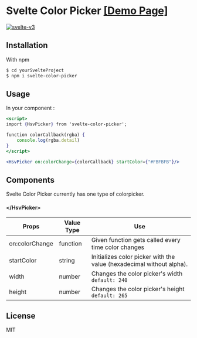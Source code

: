 # Svelte Color Picker [\[Demo Page\]](https://qintarp.github.io/svelte-color-picker)
 [![svelte-v3](https://img.shields.io/badge/svelte-v3-blueviolet.svg)](https://svelte.dev)
## Installation

With npm
```sh
$ cd yourSvelteProject
$ npm i svelte-color-picker
```

## Usage
In your component :
```jsx
<script>
import {HsvPicker} from 'svelte-color-picker';

function colorCallback(rgba) {
	console.log(rgba.detail)
}
</script>

<HsvPicker on:colorChange={colorCallback} startColor={"#FBFBFB"}/>
```


## Components

Svelte Color Picker currently has one type of colorpicker.

#### \</HsvPicker>
| Props | Value Type | Use |
| ------ | ------ | ------ |
| on:colorChange | function | Given function gets called every time color changes |
| startColor | string | Initializes color picker with the value (hexadecimal without alpha). |
| width | number | Changes the color picker's width `default: 240` |
| height | number | Changes the color picker's height `default: 265` |

License
----

MIT
